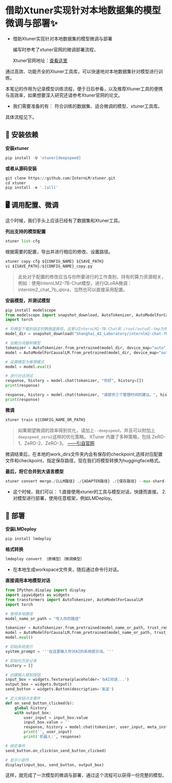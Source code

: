 # 借助Xtuner实现针对本地数据集的模型微调与部署✨
* 借助Xtuner实现针对本地数据集的模型微调与部署

  编写时参考了xtuner官网的微调部署流程，

   Xtuner官网地址：[查看这里](https://github.com/InternLM/xtuner/blob/main/README_zh-CN.md)

通过高效、功能齐全的Xtuner工具库，可以快速地对本地数据集针对模型进行训练。

本笔记的作用为记录模型训练流程，便于日后参看，以及推荐Xtuner工具的便携与高效率，如果想要深入研究还请参考Xtuner官网的论文。

* 我们需要准备的有： 符合训练的数据集、适合微调的模型、xtuner工具库。

具体流程见下。

## 🧰 安装依赖 
**安装xtuner**
```python
pip install -U 'xtuner[deepspeed]

```
**或者从源码安装**
```python
git clone https://github.com/InternLM/xtuner.git
cd xtuner
pip install -e '.[all]'
```
## 🖥️ 调用配置、微调

这个时候，我们手头上应该已经有了数据集和Xtuner工具。

**列出支持的模型配置**
```python
xtuner list-cfg
```
根据需要的配置，导出并进行相应的修改、设置路径。

```python
xtuner copy-cfg ${CONFIG_NAME} ${SAVE_PATH}
vi ${SAVE_PATH}/${CONFIG_NAME}_copy.py
```
> 此处对于配置的修改应当与你所要进行的工作类别、持有的算力资源相关，例如：使用InternLM2-7B-Chat模型，进行QLoRA微调：internlm2_chat_7b_qlora，当然也可以直接采用配置。


**安装模型，并测试模型**
```python
pip install modelscope
from modelscope import snapshot_download, AutoTokenizer, AutoModelForCausalLM
import torch

# 将模型下载到指定的数据盘路径，这里以InternLM2-7B-Chat和 /root/autodl-tmp为例
model_dir = snapshot_download("Shanghai_AI_Laboratory/internlm2-chat-7b", cache_dir="/root/autodl-tmp")

# 加载分词器和模型
tokenizer = AutoTokenizer.from_pretrained(model_dir, device_map="auto", trust_remote_code=True)
model = AutoModelForCausalLM.from_pretrained(model_dir, device_map="auto", trust_remote_code=True, torch_dtype=torch.float16)

# 设置模型为推理模式
model = model.eval()

# 进行对话测试
response, history = model.chat(tokenizer, "你好", history=[])
print(response)

response, history = model.chat(tokenizer, "请提供三个管理时间的建议。", history=history)
print(response)
```

**微调**
```python
xtuner train ${CONFIG_NAME_OR_PATH}
```
> 如果期望微调的效率得到优化，请加上`--deepspeed`，并且可以附加上`deepspeed_zero2`这样的优化策略。
XTuner 内置了多种策略，包括 ZeRO-1、ZeRO-2、ZeRO-3。 [——引自官网](https://github.com/InternLM/xtuner/blob/main/README_zh-CN.md)


微调结束后，在本地的work_dirs文件夹内会有保存的checkpoint,选择对应配置文件和checkpoint，指定保存路径，现在我们将模型转换为huggingface格式。

**最后，将它合并到大语言模型**

```python
xtuner convert merge./{LLM路径} ./{ADAPTER路径} ./{保存路径} --max-shard-size 2GB
```

* 这个时候，我们可以：
  1.直接使用xtuner的工具与模型对话，快捷而直接。
  2.对模型进行部署，使用任意框架，例如LMDeploy。


## 📲 部署 

**安装LMDeploy**

```python
pip install lmdeploy
```

**格式转换**
```python
lmdeploy convert ｛原模型｝｛微调模型｝
```
* 在本地生成workspace文件夹，随后通过命令行对话。


**直接调用本地模型对话**
```python
from IPython.display import display
import ipywidgets as widgets
from transformers import AutoTokenizer, AutoModelForCausalLM
import torch

# 使用本地路径
model_name_or_path = "写入你的路径"

tokenizer = AutoTokenizer.from_pretrained(model_name_or_path, trust_remote_code=True)
model = AutoModelForCausalLM.from_pretrained(model_name_or_path, trust_remote_code=True, torch_dtype=torch.bfloat16).cuda()
model.eval()

# 初始系统提示
system_prompt = '''在这里输入你对AI的系统提示词。'''

# 初始化历史记录
history = []

# 创建输入框和按钮
input_box = widgets.Textarea(placeholder='与AI对话...')
output_box = widgets.Output()
send_button = widgets.Button(description='发送')

# 定义按钮点击事件
def on_send_button_clicked(b):
    global history
    with output_box:
        user_input = input_box.value
        input_box.value = ''
        response, history = model.chat(tokenizer, user_input, meta_instruction=system_prompt, history=history)
        print('', user_input)
        print('机器人:', response)

# 绑定事件
send_button.on_click(on_send_button_clicked)

# 显示小部件
display(input_box, send_button, output_box)
```

这样，就完成了一次模型的微调与部署，通过这个流程可以获得一份完整的模型。
